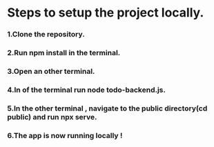 # Steps to setup the project locally.  
  
### 1.Clone the repository.  
### 2.Run npm install in the terminal.  
### 3.Open an other terminal.  
### 4.In of the terminal run node todo-backend.js.  
### 5.In the other terminal , navigate to the public directory(cd public) and run npx serve.  
### 6.The app is now running locally !  
